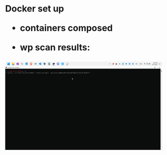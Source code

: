 <h1>
Docker set up
  
- containers composed
  
- wp scan results: 
  
<img src="1_wpscan.gif" alt="WP Scan on localhost">

